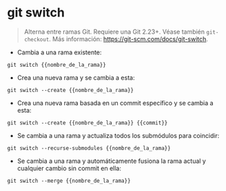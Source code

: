 # git switch

> Alterna entre ramas Git. Requiere una Git 2.23+.
> Véase también `git-checkout`.
> Más información: <https://git-scm.com/docs/git-switch>.

- Cambia a una rama existente:

`git switch {{nombre_de_la_rama}}`

- Crea una nueva rama y se cambia a esta:

`git switch --create {{nombre_de_la_rama}}`

- Crea una nueva rama basada en un commit específico y se cambia a esta:

`git switch --create {{nombre_de_la_rama}} {{commit}}`

- Se cambia a una rama y actualiza todos los submódulos para coincidir:

`git switch --recurse-submodules {{nombre_de_la_rama}}`

- Se cambia a una rama y automáticamente fusiona la rama actual y cualquier cambio sin commit en ella:

`git switch --merge {{nombre_de_la_rama}}`
